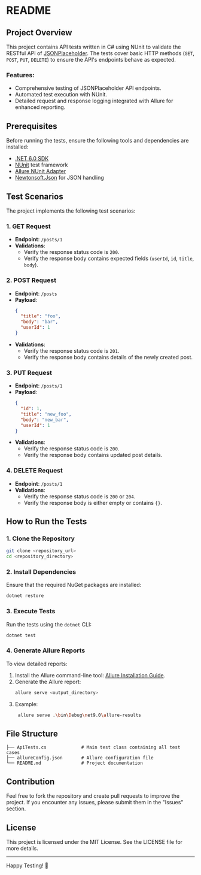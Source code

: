 # README

## Project Overview
This project contains API tests written in C# using NUnit to validate the RESTful API of [JSONPlaceholder](https://jsonplaceholder.typicode.com). The tests cover basic HTTP methods (`GET`, `POST`, `PUT`, `DELETE`) to ensure the API's endpoints behave as expected.

### Features:
- Comprehensive testing of JSONPlaceholder API endpoints.
- Automated test execution with NUnit.
- Detailed request and response logging integrated with Allure for enhanced reporting.

## Prerequisites
Before running the tests, ensure the following tools and dependencies are installed:

- [.NET 6.0 SDK](https://dotnet.microsoft.com/download/dotnet/6.0)
- [NUnit](https://nunit.org/) test framework
- [Allure NUnit Adapter](https://github.com/allure-framework/allure-nunit)
- [Newtonsoft.Json](https://www.newtonsoft.com/json) for JSON handling

## Test Scenarios
The project implements the following test scenarios:

### 1. GET Request
- **Endpoint**: `/posts/1`
- **Validations**:
    - Verify the response status code is `200`.
    - Verify the response body contains expected fields (`userId`, `id`, `title`, `body`).

### 2. POST Request
- **Endpoint**: `/posts`
- **Payload**:
  ```json
  {
    "title": "foo",
    "body": "bar",
    "userId": 1
  }
  ```
- **Validations**:
    - Verify the response status code is `201`.
    - Verify the response body contains details of the newly created post.

### 3. PUT Request
- **Endpoint**: `/posts/1`
- **Payload**:
  ```json
  {
    "id": 1,
    "title": "new_foo",
    "body": "new_bar",
    "userId": 1
  }
  ```
- **Validations**:
    - Verify the response status code is `200`.
    - Verify the response body contains updated post details.

### 4. DELETE Request
- **Endpoint**: `/posts/1`
- **Validations**:
    - Verify the response status code is `200` or `204`.
    - Verify the response body is either empty or contains `{}`.

## How to Run the Tests

### 1. Clone the Repository
```bash
git clone <repository_url>
cd <repository_directory>
```

### 2. Install Dependencies
Ensure that the required NuGet packages are installed:
```bash
dotnet restore
```

### 3. Execute Tests
Run the tests using the `dotnet` CLI:
```bash
dotnet test
```

### 4. Generate Allure Reports
To view detailed reports:
1. Install the Allure command-line tool: [Allure Installation Guide](https://docs.qameta.io/allure/#_installing_a_commandline).
2. Generate the Allure report:
   ```bash
   allure serve <output_directory>
   ```
3. Example:
   ```bash
    allure serve .\bin\Debug\net9.0\allure-results
   ```

## File Structure
```
├── ApiTests.cs             # Main test class containing all test cases
├── allureConfig.json       # Allure configuration file
└── README.md               # Project documentation
```

## Contribution
Feel free to fork the repository and create pull requests to improve the project. If you encounter any issues, please submit them in the "Issues" section.

## License
This project is licensed under the MIT License. See the LICENSE file for more details.

---

Happy Testing! 🚀


